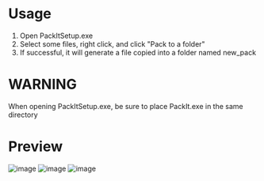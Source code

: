 # Usage
1. Open PackItSetup.exe
2. Select some files, right click, and click "Pack to a folder"
3. If successful, it will generate a file copied into a folder named new_pack

# WARNING
When opening PackItSetup.exe, be sure to place PackIt.exe in the same directory

# Preview
![image](https://github.com/user-attachments/assets/4284060a-5dd5-4aac-b7b8-24395a64ea39)
![image](https://github.com/user-attachments/assets/3572c625-5c3b-4f16-8546-4ebf24983256)
![image](https://github.com/user-attachments/assets/ac6f2e10-820c-46cd-abc9-751b1171dda7)
